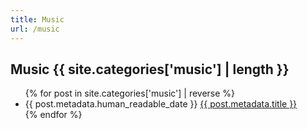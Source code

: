 ```yaml
---
title: Music
url: /music
---
```


<h2>Music <span class="badge">{{ site.categories['music'] | length }}</span></h2>

<ul>
  {% for post in site.categories['music'] | reverse %}
    <li>
      <span>{{ post.metadata.human_readable_date }}</span>
      <a href="{{ post.url }}">{{ post.metadata.title }}</a>
    </li>
  {% endfor %}
</ul>
